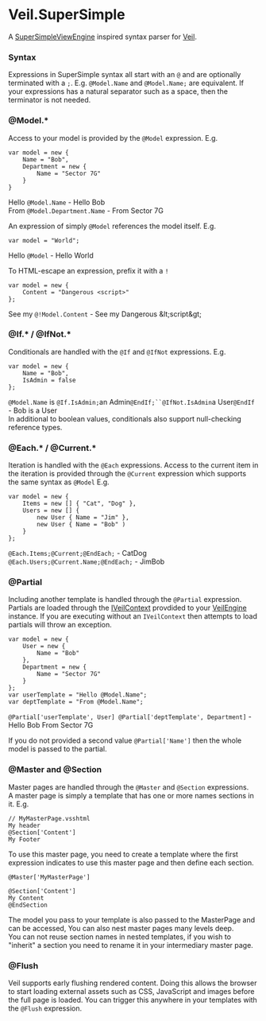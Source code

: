 # Veil.SuperSimple

A [SuperSimpleViewEngine](https://github.com/grumpydev/SuperSimpleViewEngine) inspired syntax parser for [Veil](https://github.com/csainty/Veil).

### Syntax
Expressions in SuperSimple syntax all start with an `@` and are optionally terminated with a `;`. E.g. `@Model.Name` and `@Model.Name;` are equivalent. If your expressions has a natural separator such as a space, then the terminator is not needed.

### @Model.*

Access to your model is provided by the `@Model` expression. E.g.  
````
var model = new {
	Name = "Bob",
	Department = new {
		Name = "Sector 7G"
	}
}
````  
Hello `@Model.Name` - Hello Bob  
From `@Model.Department.Name` - From Sector 7G 

An expression of simply `@Model` references the model itself. E.g.  
````
var model = "World";
````  
Hello `@Model` - Hello World

To HTML-escape an expression, prefix it with a `!`  
````
var model = new {
	Content = "Dangerous <script>"
};
````  
See my `@!Model.Content` - See my Dangerous &amp;lt;script&amp;gt;

### @If.* / @IfNot.*
Conditionals are handled with the `@If` and `@IfNot` expressions. E.g.  
````
var model = new {
	Name = "Bob",
	IsAdmin = false
};
````  
`@Model.Name` is `@If.IsAdmin;`an Admin`@EndIf;``@IfNot.IsAdmin`a User`@EndIf` - Bob is a User  
In additional to boolean values, conditionals also support null-checking reference types. 

### @Each.* / @Current.*
Iteration is handled with the `@Each` expressions. Access to the current item in the iteration is provided through the `@Current` expression which supports the same syntax as `@Model` E.g.  
````
var model = new {
	Items = new [] { "Cat", "Dog" },
	Users = new [] {
		new User { Name = "Jim" },
		new User { Name = "Bob" )
	}
};
````  
`@Each.Items;@Current;@EndEach;` - CatDog  
`@Each.Users;@Current.Name;@EndEach;` - JimBob

### @Partial
Including another template is handled through the `@Partial` expression. Partials are loaded through the [IVeilContext](https://github.com/csainty/Veil/blob/master/Src/Veil/IVeilContext.cs) provdided to your [VeilEngine](https://github.com/csainty/Veil/blob/master/Src/Veil/VeilEngine.cs) instance. If you are executing without an `IVeilContext` then attempts to load partials will throw an exception.

````
var model = new {
	User = new {
		Name = "Bob"
	},
	Department = new {
		Name = "Sector 7G"
	}
};
var userTemplate = "Hello @Model.Name";
var deptTemplate = "From @Model.Name"; 
````  
`@Partial['userTemplate', User] @Partial['deptTemplate', Department]` - Hello Bob From Sector 7G

If you do not provided a second value `@Partial['Name']` then the whole model is passed to the partial.

### @Master and @Section
Master pages are handled through the `@Master` and `@Section` expressions.  
A master page is simply a template that has one or more names sections in it. E.g.  
````
// MyMasterPage.vsshtml
My header
@Section['Content']
My Footer
````  
To use this master page, you need to create a template where the first expression indicates to use this master page and then define each section.  
````
@Master['MyMasterPage']

@Section['Content']
My Content
@EndSection
````

The model you pass to your template is also passed to the MasterPage and can be accessed, You can also nest master pages many levels deep.  
You can not reuse section names in nested templates, if you wish to "inherit" a section you need to rename it in your intermediary master page.

### @Flush
Veil supports early flushing rendered content. Doing this allows the browser to start loading external assets such as CSS, JavaScript and images before the full page is loaded. You can trigger this anywhere in your templates with the `@Flush` expression.